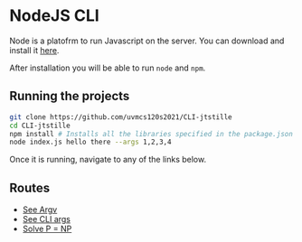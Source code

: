 # NodeJS CLI

Node is a platofrm to run Javascript on the server. You can download and install it [here](https://nodejs.org/en/).

After installation you will be able to run `node` and `npm`.

## Running the projects
```bash
git clone https://github.com/uvmcs120s2021/CLI-jtstille
cd CLI-jtstille
npm install # Installs all the libraries specified in the package.json file
node index.js hello there --args 1,2,3,4
```

Once it is running, navigate to any of the links below.

## Routes

- [See Argv](http://localhost:8000/argv)
- [See CLI args](http://localhost:8000/args)
- [Solve P = NP](http://localhost:8000)